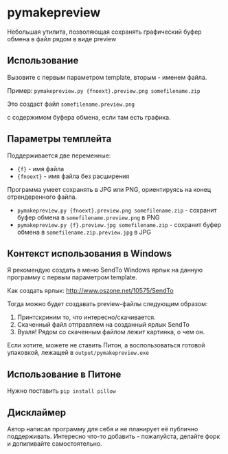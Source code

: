 # pymakepreview
Небольшая утилита, позволяющая сохранять графический буфер обмена в файл рядом в виде preview

## Использование 

Вызовите с первым параметром template, вторым - именем файла.

Пример: `pymakepreview.py {fnoext}.preview.png somefilename.zip`

Это создаст файл
`somefilename.preview.png`

с содержимом буфера обмена, если там есть графика.

## Параметры темплейта

Поддерживается две переменные: 
- `{f}` - имя файла
- `{fnoext}` - имя файла без расширения

Программа умеет сохранять в JPG или PNG, ориентируясь на конец отрендеренного файла.
- `pymakepreview.py {fnoext}.preview.png somefilename.zip` - сохранит буфер обмена в `somefilename.preview.png` в PNG
- `pymakepreview.py {f}.preview.jpg somefilename.zip` - сохранит буфер обмена в `somefilename.zip.preview.jpg` в JPG

## Контекст использования в Windows

Я рекомендую создать в меню SendTo Windows ярлык на данную программу с первым параметром template.

Как создать ярлык: http://www.oszone.net/10575/SendTo

Тогда можно будет создавать preview-файлы следующим образом:
1. Принтскриним то, что интересно/скачивается.
2. Скаченный файл отправляем на созданный ярлык SendTo
3. Вуаля! Рядом со скаченным файлом лежит картинка, о чем он.

Если хотите, можете не ставить Питон, а воспользоваться готовой упаковкой, лежащей в `output/pymakepreview.exe`

## Использование в Питоне

Нужно поставить
`pip install pillow`

## Дисклаймер

Автор написал программу для себя и не планирует её публично поддерживать.
Интересно что-то добавить - пожалуйста, делайте форк и допиливайте самостоятельно.



